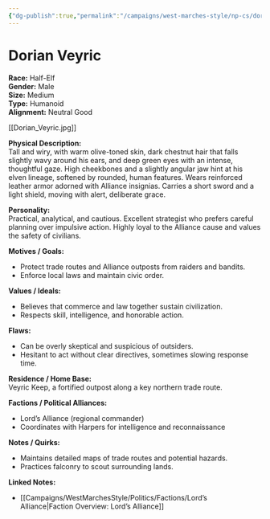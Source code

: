 ```yaml
---
{"dg-publish":true,"permalink":"/campaigns/west-marches-style/np-cs/dorian-veyric/"}
---
```


# Dorian Veyric

**Race:** Half-Elf  
**Gender:** Male  
**Size:** Medium  
**Type:** Humanoid  
**Alignment:** Neutral Good  

[[Dorian_Veyric.jpg]]

**Physical Description:**  
Tall and wiry, with warm olive-toned skin, dark chestnut hair that falls slightly wavy around his ears, and deep green eyes with an intense, thoughtful gaze. High cheekbones and a slightly angular jaw hint at his elven lineage, softened by rounded, human features. Wears reinforced leather armor adorned with Alliance insignias. Carries a short sword and a light shield, moving with alert, deliberate grace.  

**Personality:**  
Practical, analytical, and cautious. Excellent strategist who prefers careful planning over impulsive action. Highly loyal to the Alliance cause and values the safety of civilians.  

**Motives / Goals:**  
- Protect trade routes and Alliance outposts from raiders and bandits.  
- Enforce local laws and maintain civic order.  

**Values / Ideals:**  
- Believes that commerce and law together sustain civilization.  
- Respects skill, intelligence, and honorable action.  

**Flaws:**  
- Can be overly skeptical and suspicious of outsiders.  
- Hesitant to act without clear directives, sometimes slowing response time.  

**Residence / Home Base:**  
Veyric Keep, a fortified outpost along a key northern trade route.  

**Factions / Political Alliances:**  
- Lord’s Alliance (regional commander)  
- Coordinates with Harpers for intelligence and reconnaissance  

**Notes / Quirks:**  
- Maintains detailed maps of trade routes and potential hazards.  
- Practices falconry to scout surrounding lands.  

**Linked Notes:**  
- [[Campaigns/WestMarchesStyle/Politics/Factions/Lord’s Alliance\|Faction Overview: Lord’s Alliance]]
